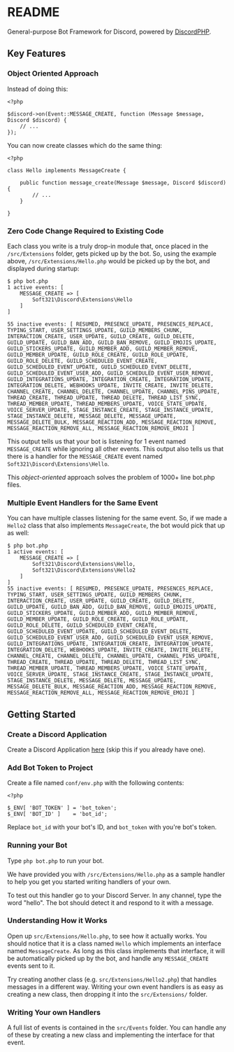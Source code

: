 # README

General-purpose Bot Framework for Discord, powered by
[DiscordPHP](https://github.com/discord-php/DiscordPHP).

## Key Features


### Object Oriented Approach

Instead of doing this:

```
<?php

$discord->on(Event::MESSAGE_CREATE, function (Message $message, Discord $discord) {
    // ...
});
```

You can now create classes which do the same thing:

```
<?php

class Hello implements MessageCreate {

    public function message_create(Message $message, Discord $discord) {
        // ...
    }

}
```

### Zero Code Change Required to Existing Code

Each class you write is a truly drop-in module that, once placed in the
`/src/Extensions` folder, gets picked up by the bot. So, using the example
above, `/src/Extensions/Hello.php` would be picked up by the bot, and
displayed during startup:

```
$ php bot.php
1 active events: [
    MESSAGE_CREATE => [
        Soft321\Discord\Extensions\Hello
    ]
]

55 inactive events: [ RESUMED, PRESENCE_UPDATE, PRESENCES_REPLACE, TYPING_START, USER_SETTINGS_UPDATE, GUILD_MEMBERS_CHUNK, INTERACTION_CREATE, USER_UPDATE, GUILD_CREATE, GUILD_DELETE, GUILD_UPDATE, GUILD_BAN_ADD, GUILD_BAN_REMOVE, GUILD_EMOJIS_UPDATE, GUILD_STICKERS_UPDATE, GUILD_MEMBER_ADD, GUILD_MEMBER_REMOVE, GUILD_MEMBER_UPDATE, GUILD_ROLE_CREATE, GUILD_ROLE_UPDATE, GUILD_ROLE_DELETE, GUILD_SCHEDULED_EVENT_CREATE, GUILD_SCHEDULED_EVENT_UPDATE, GUILD_SCHEDULED_EVENT_DELETE, GUILD_SCHEDULED_EVENT_USER_ADD, GUILD_SCHEDULED_EVENT_USER_REMOVE, GUILD_INTEGRATIONS_UPDATE, INTEGRATION_CREATE, INTEGRATION_UPDATE, INTEGRATION_DELETE, WEBHOOKS_UPDATE, INVITE_CREATE, INVITE_DELETE, CHANNEL_CREATE, CHANNEL_DELETE, CHANNEL_UPDATE, CHANNEL_PINS_UPDATE, THREAD_CREATE, THREAD_UPDATE, THREAD_DELETE, THREAD_LIST_SYNC, THREAD_MEMBER_UPDATE, THREAD_MEMBERS_UPDATE, VOICE_STATE_UPDATE, VOICE_SERVER_UPDATE, STAGE_INSTANCE_CREATE, STAGE_INSTANCE_UPDATE, STAGE_INSTANCE_DELETE, MESSAGE_DELETE, MESSAGE_UPDATE, MESSAGE_DELETE_BULK, MESSAGE_REACTION_ADD, MESSAGE_REACTION_REMOVE, MESSAGE_REACTION_REMOVE_ALL, MESSAGE_REACTION_REMOVE_EMOJI ]
```

This output tells us that your bot is listening for 1 event named
`MESSAGE_CREATE` while ignoring all other events. This output also
tells us that there is a handler for the `MESSAGE_CREATE` event named
`Soft321\Discord\Extensions\Hello`.

This *object-oriented* approach solves the problem of 1000+ line bot.php files.

### Multiple Event Handlers for the Same Event

You can have multiple classes listening for the same event. So, if we
made a `Hello2` class that also implements `MessageCreate`, the bot would pick
that up as well:

```
$ php bot.php
1 active events: [
    MESSAGE_CREATE => [
        Soft321\Discord\Extensions\Hello, 
        Soft321\Discord\Extensions\Hello2
    ]
]
55 inactive events: [ RESUMED, PRESENCE_UPDATE, PRESENCES_REPLACE, TYPING_START, USER_SETTINGS_UPDATE, GUILD_MEMBERS_CHUNK, INTERACTION_CREATE, USER_UPDATE, GUILD_CREATE, GUILD_DELETE, GUILD_UPDATE, GUILD_BAN_ADD, GUILD_BAN_REMOVE, GUILD_EMOJIS_UPDATE, GUILD_STICKERS_UPDATE, GUILD_MEMBER_ADD, GUILD_MEMBER_REMOVE, GUILD_MEMBER_UPDATE, GUILD_ROLE_CREATE, GUILD_ROLE_UPDATE, GUILD_ROLE_DELETE, GUILD_SCHEDULED_EVENT_CREATE, GUILD_SCHEDULED_EVENT_UPDATE, GUILD_SCHEDULED_EVENT_DELETE, GUILD_SCHEDULED_EVENT_USER_ADD, GUILD_SCHEDULED_EVENT_USER_REMOVE, GUILD_INTEGRATIONS_UPDATE, INTEGRATION_CREATE, INTEGRATION_UPDATE, INTEGRATION_DELETE, WEBHOOKS_UPDATE, INVITE_CREATE, INVITE_DELETE, CHANNEL_CREATE, CHANNEL_DELETE, CHANNEL_UPDATE, CHANNEL_PINS_UPDATE, THREAD_CREATE, THREAD_UPDATE, THREAD_DELETE, THREAD_LIST_SYNC, THREAD_MEMBER_UPDATE, THREAD_MEMBERS_UPDATE, VOICE_STATE_UPDATE, VOICE_SERVER_UPDATE, STAGE_INSTANCE_CREATE, STAGE_INSTANCE_UPDATE, STAGE_INSTANCE_DELETE, MESSAGE_DELETE, MESSAGE_UPDATE, MESSAGE_DELETE_BULK, MESSAGE_REACTION_ADD, MESSAGE_REACTION_REMOVE, MESSAGE_REACTION_REMOVE_ALL, MESSAGE_REACTION_REMOVE_EMOJI ]

```

## Getting Started

### Create a Discord Application

Create a Discord Application [here](https://discord.com/developers/applications)
(skip this if you already have one).

### Add Bot Token to Project

Create a file named `conf/env.php` with the following contents:

```
<?php

$_ENV[ 'BOT_TOKEN' ] = 'bot_token';
$_ENV[ 'BOT_ID' ]    = 'bot_id';
```

Replace `bot_id` with your bot's ID, and `bot_token` with you're bot's token.

### Running your Bot

Type `php bot.php` to run your bot.

We have provided you with `/src/Extensions/Hello.php` as a sample handler to
help you get you started writing handlers of your own.

To test out this handler go to your Discord Server. In any channel, type the
word "hello". The bot should detect it and respond to it with a message.

### Understanding How it Works

Open up `src/Extensions/Hello.php`, to see how it actually works. You should
notice that it is a class named `Hello` which implements an interface named
`MessageCreate`. As long as this class implements that interface, it will be
automatically picked up by the bot, and handle any `MESSAGE_CREATE` events
sent to it.

Try creating another class (e.g. `src/Extensions/Hello2.php`) that handles
messages in a different way. Writing your own event handlers is as easy as
creating a new class, then dropping it into the `src/Extensions/` folder.

### Writing Your own Handlers

A full list of events is contained in the `src/Events` folder. You can handle
any of these by creating a new class and implementing the interface for that
event.